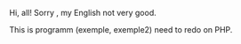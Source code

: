 Hi, all!
Sorry , my English not very good.

This is programm (exemple, exemple2) need to redo on PHP.
